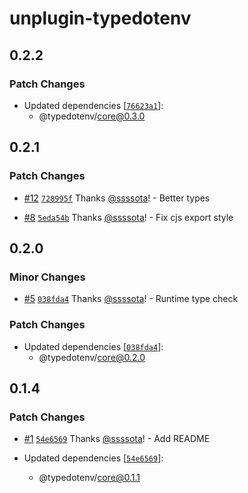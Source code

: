 # unplugin-typedotenv

## 0.2.2

### Patch Changes

- Updated dependencies [[`76623a1`](https://github.com/ssssota/typedotenv/commit/76623a1979b922f92ce4f54d7e821db7724d27bd)]:
  - @typedotenv/core@0.3.0

## 0.2.1

### Patch Changes

- [#12](https://github.com/ssssota/typedotenv/pull/12) [`728995f`](https://github.com/ssssota/typedotenv/commit/728995f6bdb589d22cd091cbad23e3efb5592c37) Thanks [@ssssota](https://github.com/ssssota)! - Better types

- [#8](https://github.com/ssssota/typedotenv/pull/8) [`5eda54b`](https://github.com/ssssota/typedotenv/commit/5eda54b0e8062dc111659ab13182a3276386967e) Thanks [@ssssota](https://github.com/ssssota)! - Fix cjs export style

## 0.2.0

### Minor Changes

- [#5](https://github.com/ssssota/typedotenv/pull/5) [`038fda4`](https://github.com/ssssota/typedotenv/commit/038fda487b2f85a19dcdf300f2152710db664af7) Thanks [@ssssota](https://github.com/ssssota)! - Runtime type check

### Patch Changes

- Updated dependencies [[`038fda4`](https://github.com/ssssota/typedotenv/commit/038fda487b2f85a19dcdf300f2152710db664af7)]:
  - @typedotenv/core@0.2.0

## 0.1.4

### Patch Changes

- [#1](https://github.com/ssssota/typedotenv/pull/1) [`54e6569`](https://github.com/ssssota/typedotenv/commit/54e65690e992506a12a1944c2851f52305dabac2) Thanks [@ssssota](https://github.com/ssssota)! - Add README

- Updated dependencies [[`54e6569`](https://github.com/ssssota/typedotenv/commit/54e65690e992506a12a1944c2851f52305dabac2)]:
  - @typedotenv/core@0.1.1
